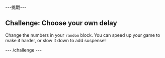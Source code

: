\---挑戰\---

## Challenge: Choose your own delay

Change the numbers in your `random` block. You can speed up your game to make it harder, or slow it down to add suspense!

\--- /challenge \---